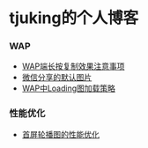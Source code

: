 # tjuking的个人博客

### WAP

* [WAP端长按复制效果注意事项](https://github.com/tjuking/blog/issues/1)
* [微信分享的默认图片](https://github.com/tjuking/blog/issues/3)
* [WAP中Loading图加载策略](https://github.com/tjuking/blog/issues/4)

### 性能优化

* [首屏轮播图的性能优化](https://github.com/tjuking/blog/issues/2)
